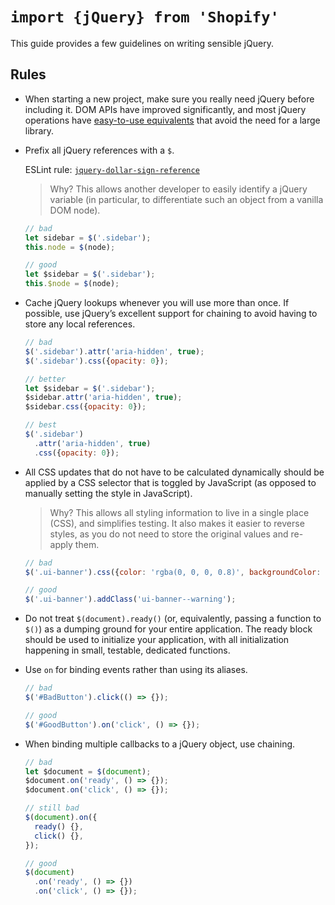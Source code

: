 # `import {jQuery} from 'Shopify'`

This guide provides a few guidelines on writing sensible jQuery.

## Rules

- When starting a new project, make sure you really need jQuery before including it. DOM APIs have improved significantly, and most jQuery operations have [easy-to-use equivalents](http://youmightnotneedjquery.com) that avoid the need for a large library.

- Prefix all jQuery references with a `$`.

  ESLint rule: [`jquery-dollar-sign-reference`](packages/eslint-plugin-shopify/docs/jquery-dollar-sign-reference.md)

  > Why? This allows another developer to easily identify a jQuery variable (in particular, to differentiate such an object from a vanilla DOM node).

  ```js
  // bad
  let sidebar = $('.sidebar');
  this.node = $(node);

  // good
  let $sidebar = $('.sidebar');
  this.$node = $(node);
  ```

- Cache jQuery lookups whenever you will use more than once. If possible, use jQuery’s excellent support for chaining to avoid having to store any local references.

  ```js
  // bad
  $('.sidebar').attr('aria-hidden', true);
  $('.sidebar').css({opacity: 0});

  // better
  let $sidebar = $('.sidebar');
  $sidebar.attr('aria-hidden', true);
  $sidebar.css({opacity: 0});

  // best
  $('.sidebar')
    .attr('aria-hidden', true)
    .css({opacity: 0});
  ```

- All CSS updates that do not have to be calculated dynamically should be applied by a CSS selector that is toggled by JavaScript (as opposed to manually setting the style in JavaScript).

  > Why? This allows all styling information to live in a single place (CSS), and simplifies testing. It also makes it easier to reverse styles, as you do not need to store the original values and re-apply them.

  ```js
  // bad
  $('.ui-banner').css({color: 'rgba(0, 0, 0, 0.8)', backgroundColor: 'orange'});

  // good
  $('.ui-banner').addClass('ui-banner--warning');
  ```

- Do not treat `$(document).ready()` (or, equivalently, passing a function to `$()`) as a dumping ground for your entire application. The ready block should be used to initialize your application, with all initialization happening in small, testable, dedicated functions.

- Use `on` for binding events rather than using its aliases.

  ```js
  // bad
  $('#BadButton').click(() => {});

  // good
  $('#GoodButton').on('click', () => {});
  ```

- When binding multiple callbacks to a jQuery object, use chaining.

  ```js
  // bad
  let $document = $(document);
  $document.on('ready', () => {});
  $document.on('click', () => {});

  // still bad
  $(document).on({
    ready() {},
    click() {},
  });

  // good
  $(document)
    .on('ready', () => {})
    .on('click', () => {});
  ```
